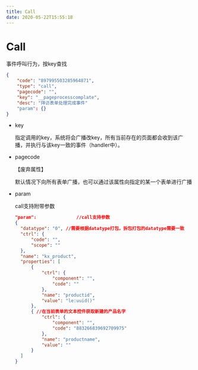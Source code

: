 ```yaml
---
title: Call
date: 2020-05-22T15:55:18
---
```


# Call

事件呼叫行为，按key查找

```json
{  
    "code": "897995503285964871",
    "type": "call",
    "pagecode": "",
    "key": "__pageprocesscomplate",
    "desc": "拜访表单处理完成事件"
    "param": {}
}
```

* key

  指定调用的key，系统将会广播改key，所有当前存在的页面都会收到该广播，并执行与该key一致的事件（handler中）。

* pagecode

  【废弃属性】

  默认情况下向所有表单广播，也可以通过该属性向指定的某一个表单进行广播

* param

  call支持附带参数

  ```json
  "param":               //call支持参数
  { 
    "datatype": "0", //需要根据datatype打包，拆包打包的datatype需要一致
    "ctrl": {
        "code": "",
        "scope": ""
    },
    "name": "kx_product",
    "properties": [
        {
            "ctrl": {
                "component": "",
                "code": ""
            },
            "name": "productid",
            "value": "le:uuid()"
        },
        { //在当前表单的文本控件获取新建的产品名字
            "ctrl": {
                "component": "",
                "code": "883266839692709975"
            },
            "name": "productname",
            "value": ""
        }
    ]
  }
  ```